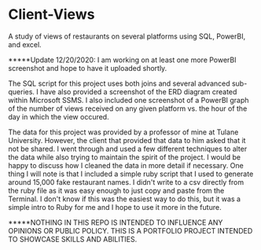 # Client-Views
A study of views of restaurants on several platforms using SQL, PowerBI, and excel.

*****Update 12/20/2020: I am working on at least one more PowerBI screenshot and hope to have it uploaded shortly.

The SQL script for this project uses both joins and several advanced sub-queries. I have also provided a screenshot of the ERD
diagram created within Microsoft SSMS. I also included one screenshot of a PowerBI graph of the number of views received on any given
platform vs. the hour of the day in which the view occured. 

The data for this project was provided by a professor of mine at Tulane University. However, the client that provided that data to him asked
that it not be shared. I went through and used a few different techniques to alter the data while also trying to maintain the 
spirit of the project. I would be happy to discuss how I cleaned the data in more detail if necessary. One thing I will note is that I included a simple
ruby script that I used to generate around 15,000 fake restaurant names. I didn't write to a csv directly from the ruby file as it was easy enough
to just copy and paste from the Terminal. I don't know if this was the easiest way to do this, but it was a simple intro to Ruby for me and I 
hope to use it more in the future.

*****NOTHING IN THIS REPO IS INTENDED TO INFLUENCE ANY OPINIONS OR PUBLIC POLICY. THIS IS A PORTFOLIO PROJECT INTENDED TO SHOWCASE SKILLS AND ABILITIES.




